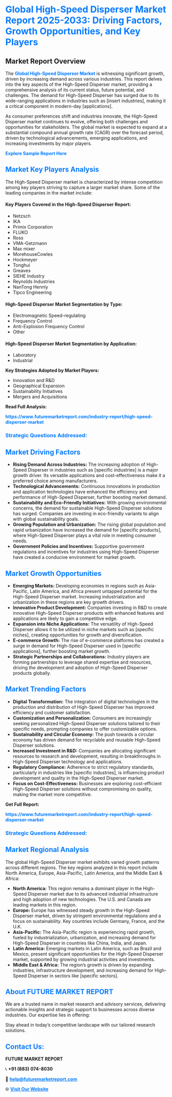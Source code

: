 <h1 style="color: #007BFF;">Global High-Speed Disperser Market Report 2025-2033: Driving Factors, Growth Opportunities, and Key Players</h1>

<section id="overview">
<h2>Market Report Overview</h2>
<p>The <a href="https://www.futuremarketreport.com/industry-report/high-speed-disperser-market" style="color: #007BFF; text-decoration: none;"><strong>Global High-Speed Disperser Market</strong></a> is witnessing significant growth, driven by increasing demand across various industries. This report delves into the key aspects of the High-Speed Disperser market, providing a comprehensive analysis of its current status, future potential, and challenges. The demand for High-Speed Disperser has surged due to its wide-ranging applications in industries such as [insert industries], making it a critical component in modern-day [applications].</p>
<p>As consumer preferences shift and industries innovate, the High-Speed Disperser market continues to evolve, offering both challenges and opportunities for stakeholders. The global market is expected to expand at a substantial compound annual growth rate (CAGR) over the forecast period, driven by technological advancements, emerging applications, and increasing investments by major players.</p>
</section>

<section id="overview">
<p><a href="https://www.futuremarketreport.com/request-sample/reportId=106226" style="color: #007BFF; text-decoration: none;"><strong>Explore Sample Report Here</strong></a></p>
</section>

<section id="key-players">
<h2 style="color: #007BFF;">Market Key Players Analysis</h2>
<p>The High-Speed Disperser market is characterized by intense competition among key players striving to capture a larger market share. Some of the leading companies in the market include:</p>
<h4>Key Players Covered in the High-Speed Disperser Report:</h4>
<ul><li>Netzsch</li><li>IKA</li><li>Primix Corporation</li><li>FLUKO</li><li>Ross</li><li>VMA-Getzmann</li><li>Max mixer</li><li>MorehouseCowles</li><li>Hockmeyer</li><li>Tonghui</li><li>Greaves</li><li>SIEHE Industry</li><li>Reynolds Industries</li><li>NanTong Hennly</li><li>Tipco Engineering</li></ul>
<h4>High-Speed Disperser Market Segmentation by Type:</h4>
<ul><li>Electromagnetic Speed-regulating</li><li>Frequency Control</li><li>Anti-Explosion Frequency Control</li><li>Other</li></ul>

<h4>High-Speed Disperser Market Segmentation by Application:</h4>
<ul><li>Laboratory</li><li>Industrial</li></ul>
<p><strong>Key Strategies Adopted by Market Players:</strong></p>
<ul>
<li>Innovation and R&D</li>
<li>Geographical Expansion</li>
<li>Sustainability Initiatives</li>
<li>Mergers and Acquisitions</li>
</ul>
</section>

<section>
<p><strong>Read Full Analysis: </strong></p><a href="https://www.futuremarketreport.com/industry-report/high-speed-disperser-market" style="color: #007BFF; text-decoration: none;"><strong>https://www.futuremarketreport.com/industry-report/high-speed-disperser-market</strong></a>
<h3 style="color: #007BFF;">Strategic Questions Addressed:</h3>
</section>

<section id="driving-factors">
<h2 style="color: #007BFF;">Market Driving Factors</h2>
<ul>
<li><strong>Rising Demand Across Industries:</strong> The increasing adoption of High-Speed Disperser in industries such as [specific industries] is a major growth driver. Its versatile applications and cost-effectiveness make it a preferred choice among manufacturers.</li>
<li><strong>Technological Advancements:</strong> Continuous innovations in production and application technologies have enhanced the efficiency and performance of High-Speed Disperser, further boosting market demand.</li>
<li><strong>Sustainability and Eco-Friendly Initiatives:</strong> With growing environmental concerns, the demand for sustainable High-Speed Disperser solutions has surged. Companies are investing in eco-friendly variants to align with global sustainability goals.</li>
<li><strong>Growing Population and Urbanization:</strong> The rising global population and rapid urbanization have increased the demand for [specific products], where High-Speed Disperser plays a vital role in meeting consumer needs.</li>
<li><strong>Government Policies and Incentives:</strong> Supportive government regulations and incentives for industries using High-Speed Disperser have created a conducive environment for market growth.</li>
</ul>
</section>

<section id="growth-opportunities">
<h2 style="color: #007BFF;">Market Growth Opportunities</h2>
<ul>
<li><strong>Emerging Markets:</strong> Developing economies in regions such as Asia-Pacific, Latin America, and Africa present untapped potential for the High-Speed Disperser market. Increasing industrialization and urbanization in these regions are key growth drivers.</li>
<li><strong>Innovative Product Development:</strong> Companies investing in R&D to create innovative High-Speed Disperser products with enhanced features and applications are likely to gain a competitive edge.</li>
<li><strong>Expansion into Niche Applications:</strong> The versatility of High-Speed Disperser allows it to be utilized in niche markets such as [specific niches], creating opportunities for growth and diversification.</li>
<li><strong>E-commerce Growth:</strong> The rise of e-commerce platforms has created a surge in demand for High-Speed Disperser used in [specific applications], further boosting market growth.</li>
<li><strong>Strategic Partnerships and Collaborations:</strong> Industry players are forming partnerships to leverage shared expertise and resources, driving the development and adoption of High-Speed Disperser products globally.</li>
</ul>
</section>

<section id="trending-factors">
<h2 style="color: #007BFF;">Market Trending Factors</h2>
<ul>
<li><strong>Digital Transformation:</strong> The integration of digital technologies in the production and distribution of High-Speed Disperser has improved efficiency and customer satisfaction.</li>
<li><strong>Customization and Personalization:</strong> Consumers are increasingly seeking personalized High-Speed Disperser solutions tailored to their specific needs, prompting companies to offer customizable options.</li>
<li><strong>Sustainability and Circular Economy:</strong> The push towards a circular economy has driven demand for recyclable and reusable High-Speed Disperser solutions.</li>
<li><strong>Increased Investment in R&D:</strong> Companies are allocating significant resources to research and development, resulting in breakthroughs in High-Speed Disperser technology and applications.</li>
<li><strong>Regulatory Compliance:</strong> Adherence to strict regulatory standards, particularly in industries like [specific industries], is influencing product development and quality in the High-Speed Disperser market.</li>
<li><strong>Focus on Cost-Effectiveness:</strong> Businesses are exploring cost-efficient High-Speed Disperser solutions without compromising on quality, making the market more competitive.</li>
</ul>
</section>

<section>
<p><strong>Get Full Report: </strong></p><a href="https://www.futuremarketreport.com/industry-report/high-speed-disperser-market" style="color: #007BFF; text-decoration: none;"><strong>https://www.futuremarketreport.com/industry-report/high-speed-disperser-market</strong></a>
<h3 style="color: #007BFF;">Strategic Questions Addressed:</h3>
</section>


<section id="regional-analysis">
<h2 style="color: #007BFF;">Market Regional Analysis</h2>
<p>The global High-Speed Disperser market exhibits varied growth patterns across different regions. The key regions analyzed in this report include North America, Europe, Asia-Pacific, Latin America, and the Middle East & Africa:</p>
<ul>
<li><strong>North America:</strong> This region remains a dominant player in the High-Speed Disperser market due to its advanced industrial infrastructure and high adoption of new technologies. The U.S. and Canada are leading markets in this region.</li>
<li><strong>Europe:</strong> Europe has witnessed steady growth in the High-Speed Disperser market, driven by stringent environmental regulations and a focus on sustainability. Key countries include Germany, France, and the U.K.</li>
<li><strong>Asia-Pacific:</strong> The Asia-Pacific region is experiencing rapid growth, fueled by industrialization, urbanization, and increasing demand for High-Speed Disperser in countries like China, India, and Japan.</li>
<li><strong>Latin America:</strong> Emerging markets in Latin America, such as Brazil and Mexico, present significant opportunities for the High-Speed Disperser market, supported by growing industrial activities and investments.</li>
<li><strong>Middle East & Africa:</strong> The region’s growth is driven by expanding industries, infrastructure development, and increasing demand for High-Speed Disperser in sectors like [specific sectors].</li>
</ul>
</section>

<footer>
<h2 style="color: #007BFF;">About FUTURE MARKET REPORT</h2>
<p>We are a trusted name in market research and advisory services, delivering actionable insights and strategic support to businesses across diverse industries. Our expertise lies in offering:</p>

<p>Stay ahead in today’s competitive landscape with our tailored research solutions.</p>

<h2 style="color: #007BFF;">Contact Us:</h2>
<p><strong>FUTURE MARKET REPORT</strong></p>
<p>📞 <strong>+91 (883) 074-8030</strong></p>
<p>📧 <strong><a href="mailto:help@futuremarketreport.com" style="color: #007BFF;">help@futuremarketreport.com</a></strong></p>
<p>🌐 <strong><a href="https://www.futuremarketreport.com/" style="color: #007BFF;">Visit Our Website</a></strong></p>
</footer>